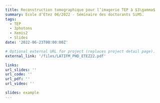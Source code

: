```yaml
---
title: Reconstruction tomographique pour l’imagerie TEP à $3\gamma$
summary: Ecole d’Etez 06/2022 - Séminaire des doctorants SiMS.
tags:
  - TEP
  - 3photons
  - Xemis2
  - Slides
date: '2022-06-23T00:00:00Z'

# Optional external URL for project (replaces project detail page).
external_link: '/files/LATIFM_PHD_ETEZ22.pdf'

links:
url_slides: ''
url_code: ''
url_pdf: ''
url_video: ''

slides: example
---
```

